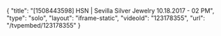{
    "title": "[1508443598] HSN | Sevilla Silver Jewelry 10.18.2017 - 02 PM",
    "type": "solo",
    "layout": "iframe-static",
    "videoId": "123178355",
    "url": "\/tvpembed\/123178355"
}